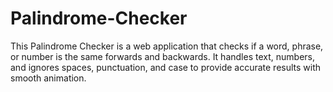 # Palindrome-Checker
This Palindrome Checker is a web application that checks if a word, phrase, or number is the same forwards and backwards. It handles text, numbers, and ignores spaces, punctuation, and case to provide accurate results with smooth animation.
